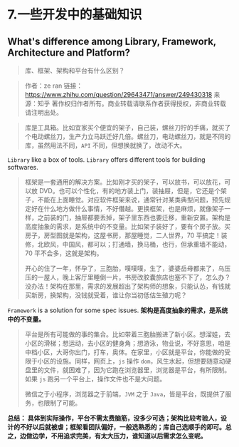 # 7.一些开发中的基础知识

## What's difference among Library, Framework, Architecture and Platform? 
> 库、框架、架构和平台有什么区别？  

> 作者：ze ran
> 链接：https://www.zhihu.com/question/29643471/answer/249430318
> 来源：知乎
> 著作权归作者所有。商业转载请联系作者获得授权，非商业转载请注明出处。


> 库是工具箱。比如宜家买个便宜的架子，自己装，螺丝刀拧的手痛，就买了个电动螺丝刀，生产力立马跃迁好几倍。螺丝刀，电动螺丝刀，就是不同的库，虽然用法不同，`API` 不同，但想换就换了，改动不大。  

`Library` like a box of tools. `Library` offers different tools for building softwares. 

> 框架是一套通用的解决方案。比如刚才买的架子，可以放书，可以放花，可以放 DVD。也可以个性化，有的地方装上门，装抽屉，但是，它还是个架子，不能在上面睡觉。对应软件框架来说，通常针对某类典型问题，预先规定好在什么地方做什么事情，不好僭越。更换框架，也是麻烦，就像架子一样，之前装的门，抽屉都要丢掉，架子里东西也要迁移，重新安置。架构是高度抽象的需求，是系统中的不变量。比如架子装好了，要有个房子放。买房子，房型图就是架构，这屋书房，那屋睡觉，二人世界，70 平搞定！装修，北欧风，中国风，都可以；打通墙，换马桶，也行，但承重墙不能动，70 平不会多，这就是架构。   
> 
> 开心的住了一年，怀孕了，三胞胎，噗噗噗，生了，婆婆岳母都来了，乌压压的一屋人，晚上客厅里睡倒一片，书房改胶囊旅店也塞不下了，怎么办？没办法！架构在那里，需求的发展超出了架构师的想象，只能认怂，有钱就买新房，换架构，没钱就受着，谁让你当初低估生殖力呢？  

`Framework` is a solution for some spec issues. **架构是高度抽象的需求，是系统中的不变量。**

> 平台是所有可能做的事的集合。比如带着三胞胎搬进了新小区。想溜娃，去小区的滑梯；想运动，去小区的健身角；想游泳，物业说，不好意思，咱是中档小区，大哥你出门，打车，奥体。在家里，小区就是平台，你能做的受限于小区的设施。同样，网页上，`js` 操作 `dom`，风生水起，但想要随意动硬盘里的文件，就困难了，因为它跑在浏览器里，浏览器是平台，有所限制。如果 `js` 跑另一个平台上，操作文件也不是大问题。  
> 
> 微信之于小程序，浏览器之于前端，`JVM` 之于 `Java`，皆是平台，既提供了服务，也限制了可能。

**总结： 具体到实际操作，平台不需太费脑筋，没多少可选；架构比较考验人，设计的不好以后就被虐；框架看团队偏好，一般选熟悉的；库自己选顺手的即可。总之，边做边学，不用追求完美，有太大压力，谁知道以后需求怎么变呢。**